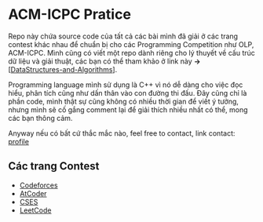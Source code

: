 # ACM-ICPC Pratice
Repo này chứa source code của tất cả các bài mình đã giải ở các trang contest khác nhau để chuẩn bị cho các Programming Competition như OLP, ACM-ICPC. Mình cũng có viết một repo dành riêng cho lý thuyết về cấu trúc dữ liệu và giải thuật, các bạn có thể tham khảo ở link này **->** [[DataStructures-and-Algorithms](https://github.com/nghoanglong/DataStrutures-and-Algorithms)].

Programming language mình sử dụng là C++ vì nó dễ dàng cho việc đọc hiểu, phân tích cũng như dấn thân vào con đường thi đấu. Đây cũng chỉ là phần code, mình thật sự cũng không có nhiều thời gian để viết ý tưởng, nhưng mình sẽ cố gắng comment lại để giải thích nhiều nhất có thể, mong các bạn thông cảm.

Anyway nếu có bất cứ thắc mắc nào, feel free to contact, link contact: [profile](https://nghoanglong.github.io/)

## Các trang Contest

  - [Codeforces](https://codeforces.com/)
  - [AtCoder](https://atcoder.jp/contests/)
  - [CSES](https://cses.fi/)
  - [LeetCode](https://leetcode.com/)
